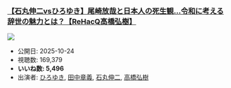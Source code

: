 ### [【石丸伸二vsひろゆき】尾崎放哉と日本人の死生観…令和に考える辞世の魅力とは？【ReHacQ高橋弘樹】](https://www.youtube.com/watch?v=3tv0MrAvMeA)
[![](https://img.youtube.com/vi/3tv0MrAvMeA/sddefault.jpg)](https://www.youtube.com/watch?v=3tv0MrAvMeA)
-   公開日: 2025-10-24
-   視聴数: 169,379
-   **いいね数: 5,496**
-   出演者: [ひろゆき](/rehacq_fan/people/ひろゆき "wikilink"), [田中章義](/rehacq_fan/people/田中章義 "wikilink"), [石丸伸二](/rehacq_fan/people/石丸伸二 "wikilink"), [高橋弘樹](/rehacq_fan/people/高橋弘樹 "wikilink")
